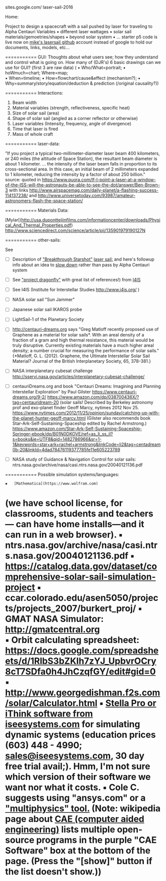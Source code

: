 sites.google.com/
laser-sail-2016

Home: 

Project to design a spacecraft with a sail pushed by laser for traveling to Alpha Centauri
Variables
	▪	different laser wattages
	▪	solar sail materials/gemoetries/shapes
	▪	beyond solar system
	▪	...
starter p5 code 
 is live now on [mike's lasersail github](https://github.com/mroam/lasersail/blob/master/index.html)
account instead of google to hold our documents, links, models, etc...

=========== GUI:
Thoughts about what users see; how they understand and control what is going on.
How many of (DJR's) 6 basic drawings can we use for GUI? {first 3 are raw data) (
	▪	Who/What=portrait; 
	▪	hoWmuch=chart; Where=map;   
	▪	When=timeline;
	▪	How=flowchart/cause&effect (mechanism?); 
	▪	Why=summary/story/equation/deduction & prediction (/original causality?))

=========== Interactions:

1. Beam width
2. Material variables (strength, reflectiveness, specific heat)
3. Size of solar sail (area)
4. Shape of solar sail (angled as a corner reflector or otherwise)
5. Laser variables (Intensity, frequency, angle of divergence)
6. Time that laser is fired
7. Mass of whole craft

=========== laser-data:

"If you project a typical two-millimeter-diameter laser beam 400 kilometers, or 240 miles (the altitude of Space Station), the resultant beam diameter is about 1 kilometer. … the intensity of the laser beam falls in proportion to its cross-sectional area. In this case, an initial beam of 2 millimeters expanded to 1 kilometer, reducing the intensity by a factor of about 250 billion."
source: quoted in https://www.quora.com/If-I-point-a-laser-at-a-window-of-the-ISS-will-the-astronauts-be-able-to-see-the-dot/answer/Ben-Brown-3 with links http://www.airspacemag.com/daily-planet/a-flashing-success-114137238/ and http://www.universetoday.com/93987/amateur-astronomers-flash-the-space-station/

=========== Materials Data:

[Mylar[(http://usa.dupontteijinfilms.com/informationcenter/downloads/Physical_And_Thermal_Properties.pdf)
http://www.sciencedirect.com/science/article/pii/135901979190127N


=========== other-sails:

See 
- [ ] Description of ["Breakthrough Starshot"](http://breakthroughinitiatives.org/) 
[laser sail:](http://earthsky.org/space/breakthrough-starshot-aims-for-alpha-centauri) and here's followup info about an idea to [slow down](https://earthsky.org/space/full-braking-at-alpha-centauri/)
rather than pass by Alpha Centauri system
- [ ] See ["project dragonfly"](http://www.centauri-dreams.org/?p=31478) with great list of references!) from [I4IS](http://i4is.org/news/dragonfly)
- [ ] See I4IS (Institute for Interstellar Studies http://www.i4is.org/ )
- [ ] NASA solar sail "Sun Jammer"
- [ ] Japanese solar sail IKAROS probe
- [ ] LightSail-1 of the Planetary Society
- [ ] http://centauri-dreams.org says "Greg Matloff recently proposed use of Graphene as a material for solar sails*. With an areal density of a fraction of a gram and high thermal resistance, this material would be truly disruptive. Currently existing materials have a much higher areal density; a number crucial for measuring the performance of solar sails." {*Matloff, G. L. (2012). Graphene, the Ultimate Interstellar Solar Sail Material? Journal of the British Interplanetary Society, 65, 378-381.}
- [ ] NASA interplanetary cubesat challenge http://sservi.nasa.gov/articles/interplanetary-cubesat-challenge/
- [ ] centauriDreams.org and book "Centauri Dreams: Imagining and Planning Interstellar Exploration" by Paul Gilster https://www.centauri-dreams.org/9-2/
https://www.amazon.com/dp/038700436X/?tag=centauridream-20
(solar sails! Described by Berkeley astronomy prof and exo-planet finder Geoff Marcy, nytimes 2012 Nov 25. 
https://www.nytimes.com/2012/11/25/opinion/sunday/catching-up-with-the-planet-hunter-geoff-marcy.html
(Gilster also recommends book Star-Ark-Self-Sustaining-Spaceship edited by Rachel Armstrong.)
https://www.amazon.com/Star-Ark-Self-Sustaining-Spaceship-Springer-ebook/dp/B01N0DKOVE/ref=as_li_ss_il?s=books&ie=UTF8&qid=1482786966&sr=1-1&keywords=star+ark+rachel+armstrong&linkCode=li2&tag=centadream0b-20&linkId=4dad78476119377785fe11e605223789

- [ ] NASA study of Guidance & Navigation Control for solar sails: ntrs.nasa.gov/archive/nasa/casi.ntrs.nasa.gov/20040121136.pdf

=========== Possible simulation systems/languages:

	▪	[Mathematica](https://www.wolfram.com)
(we have school license, for classrooms, students and teachers— can have home installs—and it can run in a web browser).
	▪	ntrs.nasa.gov/archive/nasa/casi.ntrs.nasa.gov/20040121136.pdf
	▪	https://catalog.data.gov/dataset/comprehensive-solar-sail-simulation-project
	▪	ccar.colorado.edu/asen5050/projects/projects_2007/burkert_proj/
	▪	GMAT NASA Simulator: http://gmatcentral.org  
	▪	Orbit calculating spreadsheet: https://docs.google.com/spreadsheets/d/1RlbS3bZKIh7zYJ_UpbvrOCry8cT7SDfa0h4JhCzqfGY/edit#gid=0
	▪	http://www.georgedishman.f2s.com/solar/Calculator.html 
	▪	[Stella Pro or iThink software from iseesystems.com](https://www.iseesystems.com/store/products/)
for simulating dynamic systems (education prices (603) 448 - 4990; sales@iseesystems.com, 30 day free trial avail;). Hmm, I'm not sure which version of their software we want nor what it costs.
	▪	Cole C. suggests using "ansys.com" or a ["multiphysics" tool.](https://en.wikipedia.org/wiki/Multiphysics_simulation)
 (Note: wikipedia page about [CAE (computer aided engineering)](https://en.wikipedia.org/wiki/Computer-aided_engineering)
 lists multiple open-source programs in the purple "CAE Software" box at the bottom of the page. (Press the "[show]" button if the list doesn't show.))
===========
